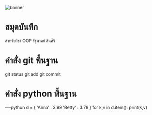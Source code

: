 ![banner](https://picsum.photos/800/250)

# สมุดบันทึก
สำหรับวิชา OOP 
รัฐภาคย์ สินฺศิริ
# คำสั่ง git พื้นฐาน
git status git add git commit
# คำสั่ง python พื้นฐาน
---python d = { 'Anna' : 3.99 'Betty' : 3.78 } for k,v in d.item(): print(k,v)
